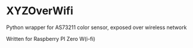 # XYZOverWifi
Python wrapper for AS73211 color sensor, exposed over wireless network

Written for Raspberry PI Zero W(i-fi)
